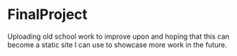 # FinalProject
Uploading old school work to improve upon and hoping that this can become a static site I can use to showcase more work in the future.
